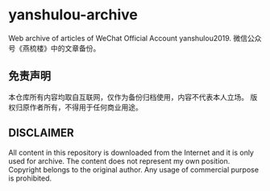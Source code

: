 # yanshulou-archive
Web archive of articles of WeChat Official Account yanshulou2019.
微信公众号《燕梳楼》中的文章备份。

## 免责声明
本仓库所有内容均取自互联网，仅作为备份归档使用，内容不代表本人立场。
版权归原作者所有，不得用于任何商业用途。

## DISCLAIMER
All content in this repository is downloaded from the Internet and it is only used for archive. 
The content does not represent my own position.
Copyright belongs to the original author. Any usage of commercial purpose is prohibited.

